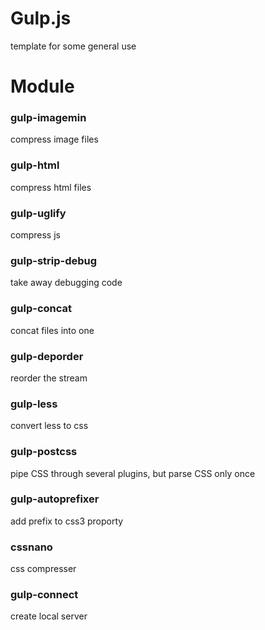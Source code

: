 # Gulp.js
template for some general use

# Module 
### gulp-imagemin
compress image files
### gulp-html
compress html files
### gulp-uglify
compress js
### gulp-strip-debug
take away debugging code
### gulp-concat
concat files into one
### gulp-deporder
reorder the stream 
### gulp-less
convert less to css
### gulp-postcss
pipe CSS through several plugins, but parse CSS only once
### gulp-autoprefixer
add prefix to css3 proporty
### cssnano
css compresser
### gulp-connect 
create local server 
